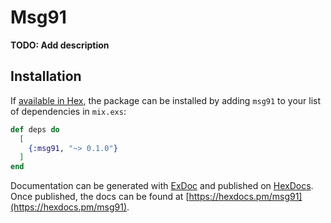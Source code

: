 # Msg91

**TODO: Add description**

## Installation

If [available in Hex](https://hex.pm/docs/publish), the package can be installed
by adding `msg91` to your list of dependencies in `mix.exs`:

```elixir
def deps do
  [
    {:msg91, "~> 0.1.0"}
  ]
end
```

Documentation can be generated with [ExDoc](https://github.com/elixir-lang/ex_doc)
and published on [HexDocs](https://hexdocs.pm). Once published, the docs can
be found at [https://hexdocs.pm/msg91](https://hexdocs.pm/msg91).

